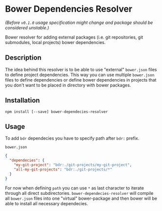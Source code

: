 # Bower Dependencies Resolver

*(Before `v0.1.0` usage specification might change and package should be considered unstable.)*

Bower resolver for adding external packages (i.e. git repositories, git submodules, local projects) bower dependencies.

## Description

The idea behind this resolver is to be able to use "external" `bower.json` files to define project dependencies. This way you can use multiple `bower.json` files to define dependencies or define bower dependencies in projects that you don't want to be placed in directory with bower packages.

## Installation

`npm install [--save] bower-dependecies-resolver`

## Usage

To add `bdr` dependecies you have to specify path after `bdr:` prefix.

`bower.json`

```json
{
  "dependecies": {
    "my-git-project": "bdr:./git-projects/my-git-project",
    "all-my-git-projects": "bdr:./git-projects/*"
  }
}
```

For now when defining `path` you can use `*` as last character to iterate through all direct subdirectories. `bower-dependecies-resolver` will compile all `bower.json` files into one "virtual" bower-package and then bower will be able to install all necessary dependecies.
